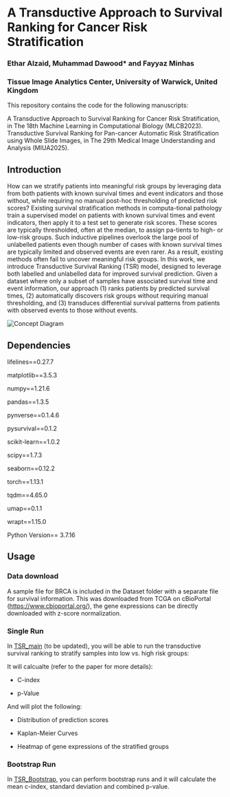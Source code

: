 # A Transductive Approach to Survival Ranking for Cancer Risk Stratification
### Ethar Alzaid, Muhammad Dawood* and Fayyaz Minhas
### Tissue Image Analytics Center, University of Warwick, United Kingdom

This repository contains the code for the following manuscripts:

A Transductive Approach to Survival Ranking for Cancer Risk Stratification, in The 18th Machine Learning in Computational Biology (MLCB2023).
Transductive Survival Ranking for Pan-cancer Automatic Risk Stratification using Whole Slide Images, in The 29th Medical Image Understanding and Analysis (MIUA2025).


## Introduction
How can we stratify patients into meaningful risk groups by leveraging data from both patients with known survival times and event indicators and those without, while requiring no manual post-hoc thresholding of predicted risk scores? Existing survival stratification methods in computa-tional pathology train a supervised model on patients with known survival times and event indicators, then apply it to a test set to generate risk scores. These scores are typically thresholded, often at the median, to assign pa-tients to high- or low-risk groups. Such inductive pipelines overlook the large pool of unlabelled patients even though number of cases with known survival times are typically limited and observed events are even rarer. As a result, existing methods often fail to uncover meaningful risk groups. In this work, we introduce Transductive Survival Ranking (TSR) model, designed to leverage both labelled and unlabelled data for improved survival prediction. Given a dataset where only a subset of samples have associated survival time and event information, our approach (1) ranks patients by predicted survival times, (2) automatically discovers risk groups without requiring manual thresholding, and (3) transduces differential survival patterns from patients with observed events to those without events. 

<img src="TSR_overview.png" alt="Concept Diagram"/>

## Dependencies

lifelines==0.27.7 

matplotlib==3.5.3

numpy==1.21.6

pandas==1.3.5

pynverse==0.1.4.6

pysurvival==0.1.2

scikit-learn==1.0.2

scipy==1.7.3

seaborn==0.12.2

torch==1.13.1

tqdm==4.65.0

umap==0.1.1

wrapt==1.15.0

Python Version== 3.7.16

## Usage
### Data download
A sample file for BRCA is included in the Dataset folder with a separate file for survival information.
This was downloaded from TCGA on cBioPortal (https://www.cbioportal.org/), the gene expressions can be directly downloaded with z-score normalization.

### Single Run
In [TSR_main](TSR_main.py) (to be updated), you will be able to run the transductive survival ranking to stratify samples into low vs. high risk groups:

It will calcualte (refer to the paper for more details):

- C-index

- p-Value

And will plot the following:

- Distribution of prediction scores

- Kaplan-Meier Curves

- Heatmap of gene expressions of the stratified groups

### Bootstrap Run
In [TSR_Bootstrap](TSR_BootstrapRun.py), you can perform bootstrap runs and it will calculate the mean c-index, standard deviation and combined p-value.




